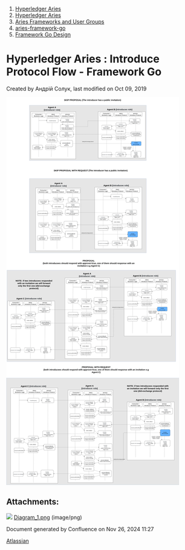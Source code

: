 1. [Hyperledger Aries](index.html)
2. [Hyperledger Aries](Hyperledger-Aries_18481154.html)
3. [Aries Frameworks and User Groups](Aries-Frameworks-and-User-Groups_18481290.html)
4. [aries-framework-go](aries-framework-go_18481606.html)
5. [Framework Go Design](Framework-Go-Design_18512160.html)

# Hyperledger Aries : Introduce Protocol Flow - Framework Go

Created by Андрій Солук, last modified on Oct 09, 2019

![](attachments/18482695/18512338.png)

## Attachments:

![](images/icons/bullet_blue.gif) [Diagram\_1.png](attachments/18482695/18512338.png) (image/png)

Document generated by Confluence on Nov 26, 2024 11:27

[Atlassian](http://www.atlassian.com/)
